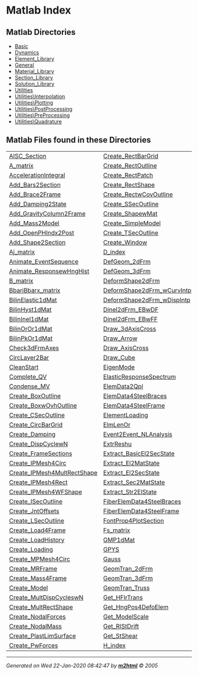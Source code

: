 <!DOCTYPE HTML PUBLIC "-//W3C//DTD HTML 4.01 Transitional//EN"
                "http://www.w3.org/TR/REC-html40/loose.dtd">
<html>
<body>
<a name="_top"></a>
<h1>Matlab Index</h1>
<h2>Matlab Directories</h2>
<ul style="list-style-image:url(./matlabicon.gif)">
<li><a href="Basic/FEDEASLab/">Basic</a></li><li><a href="Dynamics/FEDEASLab/">Dynamics</a></li><li><a href="Element_Library/FEDEASLab/">Element_Library</a></li><li><a href="General/FEDEASLab/">General</a></li><li><a href="Material_Library/FEDEASLab/">Material_Library</a></li><li><a href="Section_Library/FEDEASLab/">Section_Library</a></li><li><a href="Solution_Library/FEDEASLab/">Solution_Library</a></li><li><a href="Utilities/FEDEASLab/">Utilities</a></li><li><a href="Utilities/Interpolation/FEDEASLab/">Utilities\Interpolation</a></li><li><a href="Utilities/Plotting/FEDEASLab/">Utilities\Plotting</a></li><li><a href="Utilities/PostProcessing/FEDEASLab/">Utilities\PostProcessing</a></li><li><a href="Utilities/PreProcessing/FEDEASLab/">Utilities\PreProcessing</a></li><li><a href="Utilities/Quadrature/FEDEASLab/">Utilities\Quadrature</a></li></ul>
<h2>Matlab Files found in these Directories</h2>
<table width="100%">
		<tr>
			<td><a href="Utilities/PreProcessing/AISC_Section/" title="Utilities\PreProcessing">AISC_Section</a></td>		<td><a href="Utilities/PreProcessing/Create_RectBarGrid/" title="Utilities\PreProcessing">Create_RectBarGrid</a></td>		<td><a href="Utilities/Interpolation/Hermite/" title="Utilities\Interpolation">Hermite</a></td>		<td><a href="Utilities/Plotting/Plot_2dMomntDistr/" title="Utilities\Plotting">Plot_2dMomntDistr</a></td>	</tr>	<tr>
			<td><a href="Basic/A_matrix/" title="Basic">A_matrix</a></td>		<td><a href="Utilities/PreProcessing/Create_RectOutline/" title="Utilities\PreProcessing">Create_RectOutline</a></td>		<td><a href="Utilities/Interpolation/HermiteN/" title="Utilities\Interpolation">HermiteN</a></td>		<td><a href="Utilities/Plotting/Plot_AxialForces/" title="Utilities\Plotting">Plot_AxialForces</a></td>	</tr>	<tr>
			<td><a href="Dynamics/AccelerationIntegral/" title="Dynamics">AccelerationIntegral</a></td>		<td><a href="Utilities/PreProcessing/Create_RectPatch/" title="Utilities\PreProcessing">Create_RectPatch</a></td>		<td><a href="Section_Library/HomoCircSecw1dMat/" title="Section_Library">HomoCircSecw1dMat</a></td>		<td><a href="Utilities/Plotting/Plot_BounCond/" title="Utilities\Plotting">Plot_BounCond</a></td>	</tr>	<tr>
			<td><a href="Utilities/PreProcessing/Add_Bars2Section/" title="Utilities\PreProcessing">Add_Bars2Section</a></td>		<td><a href="Utilities/PreProcessing/Create_RectShape/" title="Utilities\PreProcessing">Create_RectShape</a></td>		<td><a href="Section_Library/HomoRectSecw1dMat/" title="Section_Library">HomoRectSecw1dMat</a></td>		<td><a href="Utilities/Plotting/Plot_DeformedStructure/" title="Utilities\Plotting">Plot_DeformedStructure</a></td>	</tr>	<tr>
			<td><a href="Utilities/PreProcessing/Add_Brace2Frame/" title="Utilities\PreProcessing">Add_Brace2Frame</a></td>		<td><a href="Utilities/PreProcessing/Create_RectwCovOutline/" title="Utilities\PreProcessing">Create_RectwCovOutline</a></td>		<td><a href="Section_Library/HomoWFSecw1dMat/" title="Section_Library">HomoWFSecw1dMat</a></td>		<td><a href="Utilities/Plotting/Plot_DispPath/" title="Utilities\Plotting">Plot_DispPath</a></td>	</tr>	<tr>
			<td><a href="General/Add_Damping2State/" title="General">Add_Damping2State</a></td>		<td><a href="Utilities/PreProcessing/Create_SSecOutline/" title="Utilities\PreProcessing">Create_SSecOutline</a></td>		<td><a href="Solution_Library/Increment/" title="Solution_Library">Increment</a></td>		<td><a href="Utilities/Plotting/Plot_EQRecord/" title="Utilities\Plotting">Plot_EQRecord</a></td>	</tr>	<tr>
			<td><a href="Utilities/PreProcessing/Add_GravityColumn2Frame/" title="Utilities\PreProcessing">Add_GravityColumn2Frame</a></td>		<td><a href="Utilities/PreProcessing/Create_ShapewMat/" title="Utilities\PreProcessing">Create_ShapewMat</a></td>		<td><a href="Element_Library/Inel2dFrm_wLHNMYS/" title="Element_Library">Inel2dFrm_wLHNMYS</a></td>		<td><a href="Utilities/Plotting/Plot_ElemLoading/" title="Utilities\Plotting">Plot_ElemLoading</a></td>	</tr>	<tr>
			<td><a href="General/Add_Mass2Model/" title="General">Add_Mass2Model</a></td>		<td><a href="General/Create_SimpleModel/" title="General">Create_SimpleModel</a></td>		<td><a href="Element_Library/Inel2dFrm_wLPPM/" title="Element_Library">Inel2dFrm_wLPPM</a></td>		<td><a href="Utilities/Plotting/Plot_ForcDistr/" title="Utilities\Plotting">Plot_ForcDistr</a></td>	</tr>	<tr>
			<td><a href="Utilities/PostProcessing/Add_OpenPHIndx2Post/" title="Utilities\PostProcessing">Add_OpenPHIndx2Post</a></td>		<td><a href="Utilities/PreProcessing/Create_TSecOutline/" title="Utilities\PreProcessing">Create_TSecOutline</a></td>		<td><a href="Element_Library/Inel2dFrm_wOneComp/" title="Element_Library">Inel2dFrm_wOneComp</a></td>		<td><a href="Utilities/Plotting/Plot_Hinge4Elem/" title="Utilities\Plotting">Plot_Hinge4Elem</a></td>	</tr>	<tr>
			<td><a href="Utilities/PreProcessing/Add_Shape2Section/" title="Utilities\PreProcessing">Add_Shape2Section</a></td>		<td><a href="Utilities/Plotting/Create_Window/" title="Utilities\Plotting">Create_Window</a></td>		<td><a href="Element_Library/Inel2dFrm_wTwoComp/" title="Element_Library">Inel2dFrm_wTwoComp</a></td>		<td><a href="Utilities/Plotting/Plot_IPVarDistr/" title="Utilities\Plotting">Plot_IPVarDistr</a></td>	</tr>	<tr>
			<td><a href="General/Aj_matrix/" title="General">Aj_matrix</a></td>		<td><a href="Utilities/D_index/" title="Utilities">D_index</a></td>		<td><a href="Material_Library/InelJ2PwLH3dMat/" title="Material_Library">InelJ2PwLH3dMat</a></td>		<td><a href="Utilities/Plotting/Plot_LoadHistory/" title="Utilities\Plotting">Plot_LoadHistory</a></td>	</tr>	<tr>
			<td><a href="Utilities/Plotting/Animate_EventSequence/" title="Utilities\Plotting">Animate_EventSequence</a></td>		<td><a href="Element_Library/DefGeom_2dFrm/" title="Element_Library">DefGeom_2dFrm</a></td>		<td><a href="Material_Library/InelLPwLH1dMat/" title="Material_Library">InelLPwLH1dMat</a></td>		<td><a href="Utilities/Plotting/Plot_Mesh4Circ/" title="Utilities\Plotting">Plot_Mesh4Circ</a></td>	</tr>	<tr>
			<td><a href="Utilities/Plotting/Animate_ResponsewHngHist/" title="Utilities\Plotting">Animate_ResponsewHngHist</a></td>		<td><a href="Element_Library/DefGeom_3dFrm/" title="Element_Library">DefGeom_3dFrm</a></td>		<td><a href="Dynamics/InelSDOF_Newmark/" title="Dynamics">InelSDOF_Newmark</a></td>		<td><a href="Utilities/Plotting/Plot_Mesh4MultRectShape/" title="Utilities\Plotting">Plot_Mesh4MultRectShape</a></td>	</tr>	<tr>
			<td><a href="Basic/B_matrix/" title="Basic">B_matrix</a></td>		<td><a href="Element_Library/DeformShape2dFrm/" title="Element_Library">DeformShape2dFrm</a></td>		<td><a href="Element_Library/InelTruss/" title="Element_Library">InelTruss</a></td>		<td><a href="Utilities/Plotting/Plot_Model/" title="Utilities\Plotting">Plot_Model</a></td>	</tr>	<tr>
			<td><a href="Basic/BbariBbarx_matrix/" title="Basic">BbariBbarx_matrix</a></td>		<td><a href="Element_Library/DeformShape2dFrm_wCurvIntp/" title="Element_Library">DeformShape2dFrm_wCurvIntp</a></td>		<td><a href="Solution_Library/Initialize/" title="Solution_Library">Initialize</a></td>		<td><a href="Utilities/Plotting/Plot_NodalForces/" title="Utilities\Plotting">Plot_NodalForces</a></td>	</tr>	<tr>
			<td><a href="Material_Library/BilinElastic1dMat/" title="Material_Library">BilinElastic1dMat</a></td>		<td><a href="Element_Library/DeformShape2dFrm_wDispIntp/" title="Element_Library">DeformShape2dFrm_wDispIntp</a></td>		<td><a href="Solution_Library/Initialize_SolStrat/" title="Solution_Library">Initialize_SolStrat</a></td>		<td><a href="Utilities/Plotting/Plot_OpenPlasticHinges/" title="Utilities\Plotting">Plot_OpenPlasticHinges</a></td>	</tr>	<tr>
			<td><a href="Material_Library/BilinHyst1dMat/" title="Material_Library">BilinHyst1dMat</a></td>		<td><a href="Element_Library/Dinel2dFrm_EBwDF/" title="Element_Library">Dinel2dFrm_EBwDF</a></td>		<td><a href="Solution_Library/Initialize_State/" title="Solution_Library">Initialize_State</a></td>		<td><a href="Utilities/Plotting/Plot_PlasticHinges/" title="Utilities\Plotting">Plot_PlasticHinges</a></td>	</tr>	<tr>
			<td><a href="Material_Library/BilinInel1dMat/" title="Material_Library">BilinInel1dMat</a></td>		<td><a href="Element_Library/Dinel2dFrm_EBwFF/" title="Element_Library">Dinel2dFrm_EBwFF</a></td>		<td><a href="Solution_Library/Iterate/" title="Solution_Library">Iterate</a></td>		<td><a href="Utilities/Plotting/Plot_Releases/" title="Utilities\Plotting">Plot_Releases</a></td>	</tr>	<tr>
			<td><a href="Material_Library/BilinOrOr1dMat/" title="Material_Library">BilinOrOr1dMat</a></td>		<td><a href="Utilities/Plotting/Draw_3dAxisCross/" title="Utilities\Plotting">Draw_3dAxisCross</a></td>		<td><a href="Basic/Ks_matrix/" title="Basic">Ks_matrix</a></td>		<td><a href="Utilities/Plotting/Plot_SectionGeometry/" title="Utilities\Plotting">Plot_SectionGeometry</a></td>	</tr>	<tr>
			<td><a href="Material_Library/BilinPkOr1dMat/" title="Material_Library">BilinPkOr1dMat</a></td>		<td><a href="Utilities/Plotting/Draw_Arrow/" title="Utilities\Plotting">Draw_Arrow</a></td>		<td><a href="Element_Library/LE2dFrm/" title="Element_Library">LE2dFrm</a></td>		<td><a href="Utilities/Plotting/Plot_StoryDistr/" title="Utilities\Plotting">Plot_StoryDistr</a></td>	</tr>	<tr>
			<td><a href="Element_Library/Check3dFrmAxes/" title="Element_Library">Check3dFrmAxes</a></td>		<td><a href="Utilities/Plotting/Draw_AxisCross/" title="Utilities\Plotting">Draw_AxisCross</a></td>		<td><a href="Element_Library/LE2dFrm_wPdelta/" title="Element_Library">LE2dFrm_wPdelta</a></td>		<td><a href="Utilities/Plotting/Plot_XYData/" title="Utilities\Plotting">Plot_XYData</a></td>	</tr>	<tr>
			<td><a href="Utilities/PreProcessing/CircLayer2Bar/" title="Utilities\PreProcessing">CircLayer2Bar</a></td>		<td><a href="Utilities/Plotting/Draw_Cube/" title="Utilities\Plotting">Draw_Cube</a></td>		<td><a href="Element_Library/LE3dFrm/" title="Element_Library">LE3dFrm</a></td>		<td><a href="Utilities/Print_PDFile/" title="Utilities">Print_PDFile</a></td>	</tr>	<tr>
			<td><a href="Utilities/CleanStart/" title="Utilities">CleanStart</a></td>		<td><a href="Dynamics/EigenMode/" title="Dynamics">EigenMode</a></td>		<td><a href="Element_Library/LETruss/" title="Element_Library">LETruss</a></td>		<td><a href="Basic/Q0_vector/" title="Basic">Q0_vector</a></td>	</tr>	<tr>
			<td><a href="Utilities/PostProcessing/Complete_QV/" title="Utilities\PostProcessing">Complete_QV</a></td>		<td><a href="Dynamics/ElasticResponseSpectrum/" title="Dynamics">ElasticResponseSpectrum</a></td>		<td><a href="Dynamics/LSDOF_LinearWilson/" title="Dynamics">LSDOF_LinearWilson</a></td>		<td><a href="Utilities/PostProcessing/Q2Post/" title="Utilities\PostProcessing">Q2Post</a></td>	</tr>	<tr>
			<td><a href="Solution_Library/Condense_MV/" title="Solution_Library">Condense_MV</a></td>		<td><a href="Utilities/PreProcessing/ElemData2Qpl/" title="Utilities\PreProcessing">ElemData2Qpl</a></td>		<td><a href="Dynamics/LSDOF_Newmark/" title="Dynamics">LSDOF_Newmark</a></td>		<td><a href="Section_Library/ReCircSecw1dMat/" title="Section_Library">ReCircSecw1dMat</a></td>	</tr>	<tr>
			<td><a href="Utilities/PreProcessing/Create_BoxOutline/" title="Utilities\PreProcessing">Create_BoxOutline</a></td>		<td><a href="Utilities/PreProcessing/ElemData4SteelBraces/" title="Utilities\PreProcessing">ElemData4SteelBraces</a></td>		<td><a href="Utilities/Plotting/Label_2dMoments/" title="Utilities\Plotting">Label_2dMoments</a></td>		<td><a href="Section_Library/ReRectSecw1dMat/" title="Section_Library">ReRectSecw1dMat</a></td>	</tr>	<tr>
			<td><a href="Utilities/PreProcessing/Create_BoxwOvhOutline/" title="Utilities\PreProcessing">Create_BoxwOvhOutline</a></td>		<td><a href="Utilities/PreProcessing/ElemData4SteelFrame/" title="Utilities\PreProcessing">ElemData4SteelFrame</a></td>		<td><a href="Utilities/Plotting/Label_AxialForces/" title="Utilities\Plotting">Label_AxialForces</a></td>		<td><a href="Basic/Readme/" title="Basic">Readme</a></td>	</tr>	<tr>
			<td><a href="Utilities/PreProcessing/Create_CSecOutline/" title="Utilities\PreProcessing">Create_CSecOutline</a></td>		<td><a href="Element_Library/ElementLoading/" title="Element_Library">ElementLoading</a></td>		<td><a href="Utilities/Plotting/Label_Model/" title="Utilities\Plotting">Label_Model</a></td>		<td><a href="Utilities/PreProcessing/Rectangle2Fiber/" title="Utilities\PreProcessing">Rectangle2Fiber</a></td>	</tr>	<tr>
			<td><a href="Utilities/PreProcessing/Create_CircBarGrid/" title="Utilities\PreProcessing">Create_CircBarGrid</a></td>		<td><a href="Basic/ElmLenOr/" title="Basic">ElmLenOr</a></td>		<td><a href="Utilities/Interpolation/Lagrange/" title="Utilities\Interpolation">Lagrange</a></td>		<td><a href="Utilities/SIUnits/" title="Utilities">SIUnits</a></td>	</tr>	<tr>
			<td><a href="General/Create_Damping/" title="General">Create_Damping</a></td>		<td><a href="Solution_Library/Event2Event_NLAnalysis/" title="Solution_Library">Event2Event_NLAnalysis</a></td>		<td><a href="Utilities/Interpolation/LagrangeN/" title="Utilities\Interpolation">LagrangeN</a></td>		<td><a href="Basic/S_Check_Global3dEQ/" title="Basic">S_Check_Global3dEQ</a></td>	</tr>	<tr>
			<td><a href="Utilities/Create_DispCyclewN/" title="Utilities">Create_DispCyclewN</a></td>		<td><a href="Element_Library/ExtrReshu/" title="Element_Library">ExtrReshu</a></td>		<td><a href="Element_Library/Large2du2v_Frm/" title="Element_Library">Large2du2v_Frm</a></td>		<td><a href="Basic/S_DisplMethod/" title="Basic">S_DisplMethod</a></td>	</tr>	<tr>
			<td><a href="Utilities/PreProcessing/Create_FrameSections/" title="Utilities\PreProcessing">Create_FrameSections</a></td>		<td><a href="Element_Library/Extract_BasicEl2SecState/" title="Element_Library">Extract_BasicEl2SecState</a></td>		<td><a href="Element_Library/Large3du2v_Frm/" title="Element_Library">Large3du2v_Frm</a></td>		<td><a href="Basic/S_ForceMethod/" title="Basic">S_ForceMethod</a></td>	</tr>	<tr>
			<td><a href="Utilities/PreProcessing/Create_IPMesh4Circ/" title="Utilities\PreProcessing">Create_IPMesh4Circ</a></td>		<td><a href="Element_Library/Extract_El2MatState/" title="Element_Library">Extract_El2MatState</a></td>		<td><a href="Utilities/Plotting/LineProp4PlotSection/" title="Utilities\Plotting">LineProp4PlotSection</a></td>		<td><a href="Element_Library/SectionWrapper/" title="Element_Library">SectionWrapper</a></td>	</tr>	<tr>
			<td><a href="Utilities/PreProcessing/Create_IPMesh4MultRectShape/" title="Utilities\PreProcessing">Create_IPMesh4MultRectShape</a></td>		<td><a href="Element_Library/Extract_El2SecState/" title="Element_Library">Extract_El2SecState</a></td>		<td><a href="Solution_Library/LinearStep/" title="Solution_Library">LinearStep</a></td>		<td><a href="Utilities/Quadrature/Simpson/" title="Utilities\Quadrature">Simpson</a></td>	</tr>	<tr>
			<td><a href="Utilities/PreProcessing/Create_IPMesh4Rect/" title="Utilities\PreProcessing">Create_IPMesh4Rect</a></td>		<td><a href="Section_Library/Extract_Sec2MatState/" title="Section_Library">Extract_Sec2MatState</a></td>		<td><a href="Solution_Library/LoadFactorControl/" title="Solution_Library">LoadFactorControl</a></td>		<td><a href="Solution_Library/StateDetermination/" title="Solution_Library">StateDetermination</a></td>	</tr>	<tr>
			<td><a href="Utilities/PreProcessing/Create_IPMesh4WFShape/" title="Utilities\PreProcessing">Create_IPMesh4WFShape</a></td>		<td><a href="General/Extract_Str2ElState/" title="General">Extract_Str2ElState</a></td>		<td><a href="Solution_Library/LoadFactorIncrement/" title="Solution_Library">LoadFactorIncrement</a></td>		<td><a href="General/Structure/" title="General">Structure</a></td>	</tr>	<tr>
			<td><a href="Utilities/PreProcessing/Create_ISecOutline/" title="Utilities\PreProcessing">Create_ISecOutline</a></td>		<td><a href="Utilities/PreProcessing/FiberElemData4SteelBraces/" title="Utilities\PreProcessing">FiberElemData4SteelBraces</a></td>		<td><a href="Utilities/Quadrature/Lobatto/" title="Utilities\Quadrature">Lobatto</a></td>		<td><a href="General/SubIncr4ElemntSD/" title="General">SubIncr4ElemntSD</a></td>	</tr>	<tr>
			<td><a href="Utilities/PreProcessing/Create_JntOffsets/" title="Utilities\PreProcessing">Create_JntOffsets</a></td>		<td><a href="Utilities/PreProcessing/FiberElemData4SteelFrame/" title="Utilities\PreProcessing">FiberElemData4SteelFrame</a></td>		<td><a href="Basic/Localize/" title="Basic">Localize</a></td>		<td><a href="Solution_Library/TimeIntegrationConstants/" title="Solution_Library">TimeIntegrationConstants</a></td>	</tr>	<tr>
			<td><a href="Utilities/PreProcessing/Create_LSecOutline/" title="Utilities\PreProcessing">Create_LSecOutline</a></td>		<td><a href="Utilities/Plotting/FontProp4PlotSection/" title="Utilities\Plotting">FontProp4PlotSection</a></td>		<td><a href="Utilities/PreProcessing/MP1dInt4Circ/" title="Utilities\PreProcessing">MP1dInt4Circ</a></td>		<td><a href="Element_Library/TranJnt/" title="Element_Library">TranJnt</a></td>	</tr>	<tr>
			<td><a href="Utilities/PreProcessing/Create_Load4Frame/" title="Utilities\PreProcessing">Create_Load4Frame</a></td>		<td><a href="Basic/Fs_matrix/" title="Basic">Fs_matrix</a></td>		<td><a href="Utilities/PreProcessing/MP2dInt4Circ/" title="Utilities\PreProcessing">MP2dInt4Circ</a></td>		<td><a href="Solution_Library/TransientIncrement/" title="Solution_Library">TransientIncrement</a></td>	</tr>	<tr>
			<td><a href="Utilities/Create_LoadHistory/" title="Utilities">Create_LoadHistory</a></td>		<td><a href="Material_Library/GMP1dMat/" title="Material_Library">GMP1dMat</a></td>		<td><a href="Material_Library/ManderConcr1dMat/" title="Material_Library">ManderConcr1dMat</a></td>		<td><a href="Solution_Library/TransientInitialize/" title="Solution_Library">TransientInitialize</a></td>	</tr>	<tr>
			<td><a href="General/Create_Loading/" title="General">Create_Loading</a></td>		<td><a href="Element_Library/GPYS/" title="Element_Library">GPYS</a></td>		<td><a href="Element_Library/MaterialWrapper/" title="Element_Library">MaterialWrapper</a></td>		<td><a href="Solution_Library/TransientIterate/" title="Solution_Library">TransientIterate</a></td>	</tr>	<tr>
			<td><a href="Utilities/PreProcessing/Create_MPMesh4Circ/" title="Utilities\PreProcessing">Create_MPMesh4Circ</a></td>		<td><a href="Utilities/Quadrature/Gauss/" title="Utilities\Quadrature">Gauss</a></td>		<td><a href="Utilities/Quadrature/Midpoint/" title="Utilities\Quadrature">Midpoint</a></td>		<td><a href="Solution_Library/TransientStateDetermination/" title="Solution_Library">TransientStateDetermination</a></td>	</tr>	<tr>
			<td><a href="Utilities/PreProcessing/Create_MRFrame/" title="Utilities\PreProcessing">Create_MRFrame</a></td>		<td><a href="Element_Library/GeomTran_2dFrm/" title="Element_Library">GeomTran_2dFrm</a></td>		<td><a href="Dynamics/ModalAnalysis/" title="Dynamics">ModalAnalysis</a></td>		<td><a href="Utilities/Quadrature/Trap/" title="Utilities\Quadrature">Trap</a></td>	</tr>	<tr>
			<td><a href="Utilities/PreProcessing/Create_Mass4Frame/" title="Utilities\PreProcessing">Create_Mass4Frame</a></td>		<td><a href="Element_Library/GeomTran_3dFrm/" title="Element_Library">GeomTran_3dFrm</a></td>		<td><a href="Dynamics/ModeDecomposition/" title="Dynamics">ModeDecomposition</a></td>		<td><a href="Utilities/Units/" title="Utilities">Units</a></td>	</tr>	<tr>
			<td><a href="General/Create_Model/" title="General">Create_Model</a></td>		<td><a href="Element_Library/GeomTran_Truss/" title="Element_Library">GeomTran_Truss</a></td>		<td><a href="Section_Library/MultRectSecw1dMat/" title="Section_Library">MultRectSecw1dMat</a></td>		<td><a href="Solution_Library/Update_State/" title="Solution_Library">Update_State</a></td>	</tr>	<tr>
			<td><a href="Utilities/Create_MultDispCycleswN/" title="Utilities">Create_MultDispCycleswN</a></td>		<td><a href="Utilities/PostProcessing/Get_HFlrTrans/" title="Utilities\PostProcessing">Get_HFlrTrans</a></td>		<td><a href="Solution_Library/OneIteration/" title="Solution_Library">OneIteration</a></td>		<td><a href="Solution_Library/Update_TransientState/" title="Solution_Library">Update_TransientState</a></td>	</tr>	<tr>
			<td><a href="Utilities/PreProcessing/Create_MultRectShape/" title="Utilities\PreProcessing">Create_MultRectShape</a></td>		<td><a href="Utilities/Plotting/Get_HngPos4DefoElem/" title="Utilities\Plotting">Get_HngPos4DefoElem</a></td>		<td><a href="Solution_Library/OneTransientIteration/" title="Solution_Library">OneTransientIteration</a></td>		<td><a href="Basic/V0_vector/" title="Basic">V0_vector</a></td>	</tr>	<tr>
			<td><a href="General/Create_NodalForces/" title="General">Create_NodalForces</a></td>		<td><a href="Utilities/Plotting/Get_ModelScale/" title="Utilities\Plotting">Get_ModelScale</a></td>		<td><a href="Solution_Library/PlasticAnalysis/" title="Solution_Library">PlasticAnalysis</a></td>		<td><a href="Element_Library/kg_2dFrm/" title="Element_Library">kg_2dFrm</a></td>	</tr>	<tr>
			<td><a href="General/Create_NodalMass/" title="General">Create_NodalMass</a></td>		<td><a href="Utilities/PostProcessing/Get_RIStDrift/" title="Utilities\PostProcessing">Get_RIStDrift</a></td>		<td><a href="Basic/PlasticAnalysis_wLBT/" title="Basic">PlasticAnalysis_wLBT</a></td>		<td><a href="Element_Library/kg_3dFrm/" title="Element_Library">kg_3dFrm</a></td>	</tr>	<tr>
			<td><a href="Solution_Library/Create_PlastLimSurface/" title="Solution_Library">Create_PlastLimSurface</a></td>		<td><a href="Utilities/PostProcessing/Get_StShear/" title="Utilities\PostProcessing">Get_StShear</a></td>		<td><a href="Basic/PlasticAnalysis_wUBT/" title="Basic">PlasticAnalysis_wUBT</a></td>		<td><a href="Element_Library/kg_Truss/" title="Element_Library">kg_Truss</a></td>	</tr>	<tr>
			<td><a href="General/Create_PwForces/" title="General">Create_PwForces</a></td>		<td><a href="Utilities/H_index/" title="Utilities">H_index</a></td>		<td><a href="Utilities/Plotting/Plot_2dCurvDistr/" title="Utilities\Plotting">Plot_2dCurvDistr</a></td>		<td><a href="" title=""></a></td>	</tr></table>
<hr><address>Generated on Wed 22-Jan-2020 08:42:47 by <strong><a href="http://www.artefact.tk/software/matlab/m2html/" title="Matlab Documentation in HTML">m2html</a></strong> &copy; 2005</address>
</body>
</html>